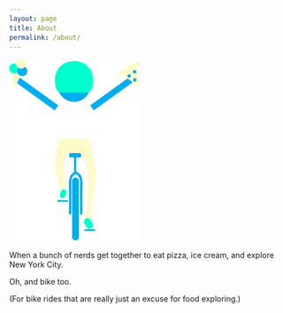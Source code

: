 ```yaml
---
layout: page
title: About
permalink: /about/
---
```

<img src="/biker.png">

When a bunch of nerds get together to eat pizza, ice cream, and explore New York City.

Oh, and bike too.
 
(For bike rides that are really just an excuse for food exploring.)
